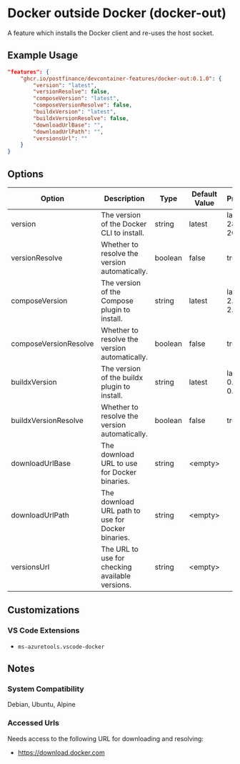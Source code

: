 # Docker outside Docker (docker-out)

A feature which installs the Docker client and re-uses the host socket.

## Example Usage

```json
"features": {
    "ghcr.io/postfinance/devcontainer-features/docker-out:0.1.0": {
        "version": "latest",
        "versionResolve": false,
        "composeVersion": "latest",
        "composeVersionResolve": false,
        "buildxVersion": "latest",
        "buildxVersionResolve": false,
        "downloadUrlBase": "",
        "downloadUrlPath": "",
        "versionsUrl": ""
    }
}
```

## Options

| Option | Description | Type | Default Value | Proposals |
|-----|-----|-----|-----|-----|
| version | The version of the Docker CLI to install. | string | latest | latest, 28.3.3, 20.10 |
| versionResolve | Whether to resolve the version automatically. | boolean | false | true, false |
| composeVersion | The version of the Compose plugin to install. | string | latest | latest, 2.39.1, 2.29 |
| composeVersionResolve | Whether to resolve the version automatically. | boolean | false | true, false |
| buildxVersion | The version of the buildx plugin to install. | string | latest | latest, 0.26.1, 0.10 |
| buildxVersionResolve | Whether to resolve the version automatically. | boolean | false | true, false |
| downloadUrlBase | The download URL to use for Docker binaries. | string | &lt;empty&gt; |  |
| downloadUrlPath | The download URL path to use for Docker binaries. | string | &lt;empty&gt; |  |
| versionsUrl | The URL to use for checking available versions. | string | &lt;empty&gt; |  |

## Customizations

### VS Code Extensions

- `ms-azuretools.vscode-docker`

## Notes

### System Compatibility

Debian, Ubuntu, Alpine

### Accessed Urls

Needs access to the following URL for downloading and resolving:
* https://download.docker.com
